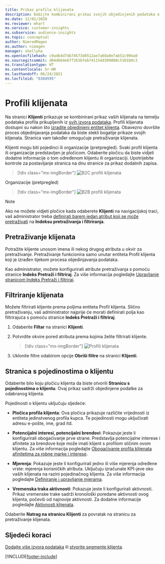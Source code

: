 ```yaml
---
title: Prikaz profila klijenata
description: Dobijte kombinirani prikaz svojih objedinjenih podataka o klijentima.
ms.date: 12/01/2020
ms.reviewer: mhart
ms.service: customer-insights
ms.subservice: audience-insights
ms.topic: conceptual
author: NimrodMagen
ms.author: nimagen
manager: shellyha
ms.openlocfilehash: c9adb4d7db74573d0512ae7a68a0e7ab51c994a0
ms.sourcegitcommit: d84d664e67f263bfeb741154d309088c5101b9c3
ms.translationtype: HT
ms.contentlocale: hr-HR
ms.lasthandoff: 06/24/2021
ms.locfileid: "6304595"
---
```

# <a name="customer-profiles"></a>Profili klijenata

Na stranici **Klijenti** prikazuje se kombinirani prikaz vaših klijenata na temelju podataka profila prikupljenih iz [svih izvora podataka](data-sources.md). Profili klijenata dostupni su nakon što [izradite objedinjeni entitet klijenta](data-unification.md). Obavezno dovršite proces objedinjavanja podataka da biste stekli bogatije prikaze svojih klijenata. Stranica vam također omogućuje pretraživanje klijenata.

Klijenti mogu biti pojedinci ili organizacije (pretpregled). Svaki profil klijenta ili organizacije predstavljen je pločicom. Odaberite pločicu da biste vidjeli dodatne informacije o tom određenom klijentu ili organizaciji. Upotrijebite kontrole za postavljanje stranica na dnu stranice za prikaz dodatnih zapisa.

> [!div class="mx-imgBorder"] 
> ![B2C profili klijenata](media/profiles-customers.png "B2C profili klijenata")

Organizacije (pretpregled)
> [!div class="mx-imgBorder"] 
> ![B2B profili klijenata](media/profile-customers-b2b.png "B2B profili klijenata")

> [!NOTE]
> Ako ne možete vidjeti pločice kada odaberete **Klijenti** na navigacijskoj traci, vaš administrator treba [definirati barem jedan atribut koji se može pretraživati](search-filter-index.md) na **Indeksu pretraživanja i filtriranja**.

## <a name="search-for-customers"></a>Pretraživanje klijenata

Potražite klijente unosom imena ili nekog drugog atributa u okvir za pretraživanje. Pretraživanje funkcionira samo unutar entiteta Profil klijenta koji je izrađen tijekom procesa objedinjavanja podataka.

Kao administrator, možete konfigurirati atribute pretraživanja s pomoću stranice **Indeks Pretraži i filtriraj**. Za više informacija pogledajte [Upravljanje stranicom Indeks Pretraži i filtriraj](search-filter-index.md).

## <a name="filter-customers"></a>Filtriranje klijenata

Možete filtrirati klijente prema poljima entiteta Profil klijenta. Slično pretraživanju, vaš administrator najprije će morati definirati polja kao filtrirajuća s pomoću stranice **Indeks Pretraži i filtriraj**.

1. Odaberite **Filtar** na stranici **Klijenti**.

2. Potvrdite okvire pored atributa prema kojima želite filtrirati klijente.

   > [!div class="mx-imgBorder"] 
   > ![Profili klijenata](media/profiles-customers3.png "Profili klijenata")

3. Uklonite filtre odabirom opcije **Obriši filtre** na stranici **Klijenti**.

##  <a name="customer-details-page"></a>Stranica s pojedinostima o klijentu

Odaberite bilo koju pločicu klijenta da biste otvorili **Stranicu s pojedinostima o klijentu**. Ovaj prikaz sadrži objedinjene podatke za odabranog klijenta.

Pojedinosti o klijentu uključuju sljedeće:

-   **Pločica profila klijenta**: Ova pločica prikazuje različite vrijednosti iz entiteta jedinstvenog profila kupca. Te pojedinosti mogu uključivati adresu e-pošte, ime, grad itd. 

-   **Potencijalni interesi, potencijalni brendovi**: Pokazuje jeste li konfigurirali obogaćivanje prve strane. Predstavlja potencijalne interese i afinitete za brendove koje može imati klijent s profilom sličnim ovom klijentu. Za više informacija pogledajte [Obogaćivanje profila klijenata afinitetima za robne marke i interese](enrichment-microsoft.md).

-   **Mjerenja**: Pokazuje jeste li konfigurirali jedno ili više mjerenja određene vrste: mjerenja korisničkih atributa. Uključuju izračunate KPI-jeve oko vaših klijenata na razini pojedinačnog klijenta. Za više informacija pogledajte [Definiranje i upravljanje mjerama](measures.md).

-   **Vremenska traka aktivnosti**: Pokazuje jeste li konfigurirali aktivnosti. Prikaz vremenske trake sadrži kronološki poredane aktivnosti ovog klijenta, počevši od najnovije aktivnosti. Za dodatne informacije pogledajte [Aktivnosti klijenata](activities.md).

Odaberite **Natrag na stranicu Klijenti** za povratak na stranicu za pretraživanje klijenata.

## <a name="next-steps"></a>Sljedeći koraci

[Dodajte više izvora podataka](data-sources.md) ili [stvorite segmente klijenta](segments.md).


[!INCLUDE[footer-include](../includes/footer-banner.md)]
